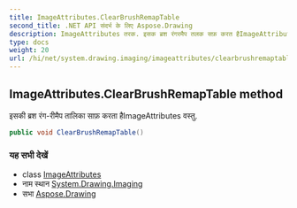 ```yaml
---
title: ImageAttributes.ClearBrushRemapTable
second_title: .NET API संदर्भ के लिए Aspose.Drawing
description: ImageAttributes तरक. इसक ब्रश रंगरमैप तलक सफ़ करत हैImageAttributes वस्तु.
type: docs
weight: 20
url: /hi/net/system.drawing.imaging/imageattributes/clearbrushremaptable/
---
```

## ImageAttributes.ClearBrushRemapTable method

इसकी ब्रश रंग-रीमैप तालिका साफ़ करता हैImageAttributes वस्तु.

```csharp
public void ClearBrushRemapTable()
```

### यह सभी देखें

* class [ImageAttributes](../)
* नाम स्थान [System.Drawing.Imaging](../../imageattributes/)
* सभा [Aspose.Drawing](../../../)


